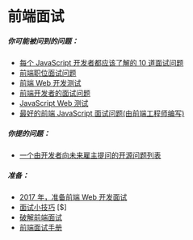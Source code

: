 # 前端面试

##### 你可能被问到的问题：

* [每个 JavaScript 开发者都应该了解的 10 道面试问题](https://medium.com/javascript-scene/10-interview-questions-every-javascript-developer-should-know-6fa6bdf5ad95)
* [前端职位面试问题](http://h5bp.github.io/Front-end-Developer-Interview-Questions/)
* [前端 Web 开发测试](http://davidshariff.com/quiz/)
* [前端开发者的面试问题](http://thatjsdude.com/interview/index.html)
* [JavaScript Web 测试](http://davidshariff.com/js-quiz/)
* [最好的前端 JavaScript 面试问题(由前端工程师编写)](https://performancejs.com/post/hde6d32/The-Best-Frontend-JavaScript-Interview-Questions-(Written-by-a-Frontend-Engineer))

##### 你提的问题：

* [一个由开发者向未来雇主提问的开源问题列表](https://github.com/ChiperSoft/InterviewThis)

##### 准备：

* [2017 年，准备前端 Web 开发面试](http://davidshariff.com/blog/preparing-for-a-front-end-web-development-interview-in-2017/)
* [面试小技巧](https://www.interviewcake.com/) [$]
* [破解前端面试](https://medium.freecodecamp.com/cracking-the-front-end-interview-9a34cd46237)
* [前端面试手册](https://github.com/yangshun/front-end-interview-handbook)

